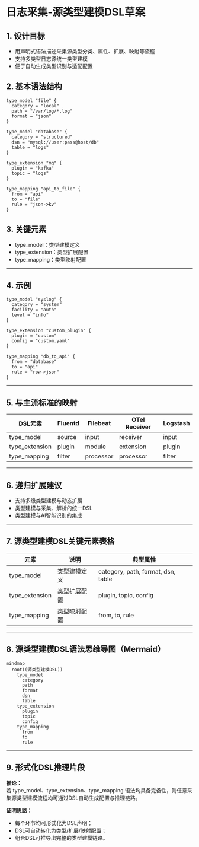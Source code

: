 # 日志采集-源类型建模DSL草案

## 1. 设计目标

- 用声明式语法描述采集源类型分类、属性、扩展、映射等流程
- 支持多类型日志源统一类型建模
- 便于自动生成类型识别与适配配置

## 2. 基本语法结构

```dsl
type_model "file" {
  category = "local"
  path = "/var/log/*.log"
  format = "json"
}

type_model "database" {
  category = "structured"
  dsn = "mysql://user:pass@host/db"
  table = "logs"
}

type_extension "mq" {
  plugin = "kafka"
  topic = "logs"
}

type_mapping "api_to_file" {
  from = "api"
  to = "file"
  rule = "json->kv"
}
```

## 3. 关键元素

- type_model：类型建模定义
- type_extension：类型扩展配置
- type_mapping：类型映射配置

---

## 4. 示例

```dsl
type_model "syslog" {
  category = "system"
  facility = "auth"
  level = "info"
}

type_extension "custom_plugin" {
  plugin = "custom"
  config = "custom.yaml"
}

type_mapping "db_to_api" {
  from = "database"
  to = "api"
  rule = "row->json"
}
```

---

## 5. 与主流标准的映射

| DSL元素        | Fluentd | Filebeat | OTel Receiver | Logstash |
|----------------|---------|----------|---------------|----------|
| type_model     | source  | input    | receiver      | input    |
| type_extension | plugin  | module   | extension     | plugin   |
| type_mapping   | filter  | processor| processor     | filter   |

---

## 6. 递归扩展建议

- 支持多级类型建模与动态扩展
- 类型建模与采集、解析的统一DSL
- 类型建模与AI智能识别的集成

---

## 7. 源类型建模DSL关键元素表格

| 元素            | 说明           | 典型属性           |
|-----------------|----------------|--------------------|
| type_model      | 类型建模定义   | category, path, format, dsn, table |
| type_extension  | 类型扩展配置   | plugin, topic, config |
| type_mapping    | 类型映射配置   | from, to, rule     |

---

## 8. 源类型建模DSL语法思维导图（Mermaid）

```mermaid
mindmap
  root((源类型建模DSL))
    type_model
      category
      path
      format
      dsn
      table
    type_extension
      plugin
      topic
      config
    type_mapping
      from
      to
      rule
```

---

## 9. 形式化DSL推理片段

**推论：**  
若 type_model、type_extension、type_mapping 语法均具备完备性，则任意采集源类型建模流程均可通过DSL自动生成配置与推理链路。

**证明思路：**  

- 每个环节均可形式化为DSL声明；
- DSL可自动转化为类型/扩展/映射配置；
- 组合DSL可推导出完整的类型建模链路。
